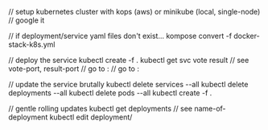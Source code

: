 // setup kubernetes cluster with kops (aws) or minikube (local, single-node)
// google it

// if deployment/service yaml files don't exist...
kompose convert -f docker-stack-k8s.yml

// deploy the service
kubectl create -f .
kubectl get svc vote result // see vote-port, result-port
// go to <any-aws-node-external-addr>:<vote-port>
// go to <any-aws-node-external-addr>:<result-port>

// update the service brutally
kubectl delete services --all
kubectl delete deployments --all
kubectl delete pods --all
kubectl create -f .

// gentle rolling updates
kubectl get deployments // see name-of-deployment
kubectl edit deployment/<name-of-deployment>
